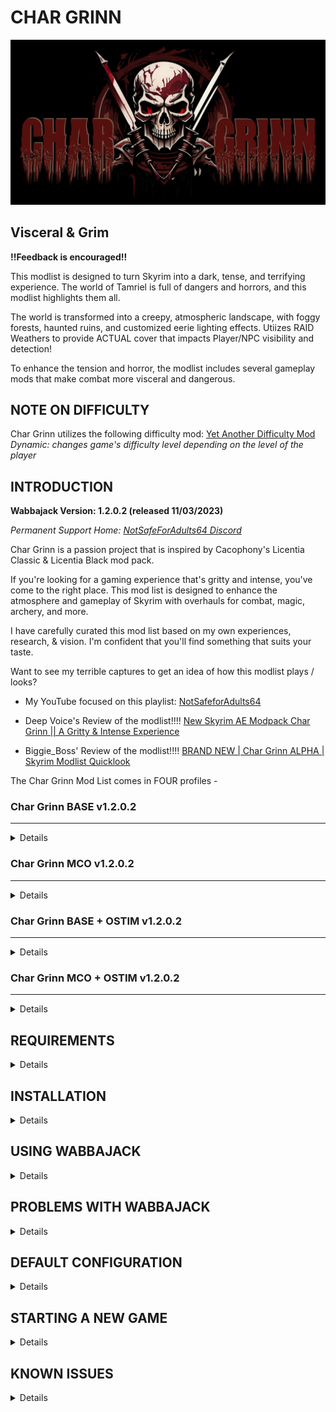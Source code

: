 # CHAR GRINN

![Char Grinn Title Image](https://github.com/notsafeadults64/CharGrinn_Modlist/blob/main/CharGrinn_Logo1.png)

## Visceral & Grim

**!!Feedback is encouraged!!**  

This modlist is designed to turn Skyrim into a dark, tense, and terrifying experience. The world of Tamriel is full of dangers and horrors, and this modlist highlights them all.  

The world is transformed into a creepy, atmospheric landscape, with foggy forests, haunted ruins, and customized eerie lighting effects.  Utiizes RAID Weathers to provide ACTUAL cover that impacts Player/NPC visibility and detection!  

To enhance the tension and horror, the modlist includes several gameplay mods that make combat more visceral and dangerous.  

## NOTE ON DIFFICULTY
Char Grinn utilizes the following difficulty mod: [Yet Another Difficulty Mod](https://www.nexusmods.com/skyrimspecialedition/mods/80224?tab=description)  
_Dynamic: changes game's difficulty level depending on the level of the player_  

## INTRODUCTION

**Wabbajack Version: 1.2.0.2 (released 11/03/2023)**  

*Permanent Support Home:  [NotSafeForAdults64 Discord](https://discord.gg/XBQSxJeDAc)*  

Char Grinn is a passion project that is inspired by Cacophony's Licentia Classic & Licentia Black mod pack.

If you're looking for a gaming experience that's gritty and intense, you've come to the right place. This mod list is designed to enhance the atmosphere and gameplay of Skyrim with overhauls for combat, magic, archery, and more.

I have carefully curated this mod list based on my own experiences, research, & vision.  I'm confident that you'll find something that suits your taste.

Want to see my terrible captures to get an idea of how this modlist plays / looks?

- My YouTube focused on this playlist:
[NotSafeforAdults64](https://www.youtube.com/@notsafeforadults64)

- Deep Voice's Review of the modlist!!!!
[New Skyrim AE Modpack Char Grinn || A Gritty & Intense Experience](https://www.youtube.com/watch?v=PCawMwnISFA&t=752s)

- Biggie_Boss' Review of the modlist!!!!
[BRAND NEW | Char Grinn ALPHA | Skyrim Modlist Quicklook](https://www.youtube.com/watch?v=8ZwR236tq3c)

The Char Grinn Mod List comes in FOUR profiles -

### Char Grinn BASE v1.2.0.2
---  
<details>

- Current ESM + ESP total: 236

- Combat Style:  God of War / Horizon Zero Dawn (Fast and Frantic)

- Animations:  800+ (includes combat & misc animations)

This profile is for mature audiences and contains nudity and violence. It's not for the faint of heart, but if you're looking for a gaming experience that's raw and unfiltered, this is the profile for you.

</details>

### Char Grinn MCO v1.2.0.2  
---  
<details>

- Current ESM + ESP total: 237

- Combat Style:  Elden Ring / Dark Souls (Slow and Methodical)

- Animations:  1300+ (includes combat & misc animations)

Identical to the Base profile except that it utilizes the MCO (Modern Combat Overhaul) system and animations.

</details>

### Char Grinn BASE + OSTIM v1.2.0.2
---  
<details>

- Current ESM + ESP total: 238

- Animations:  13k+ (includes combat, misc, & adult animations)
	
If you're 18+ and looking for something even more intense, this Char Grinn NSFW profile is for you. It contains nudity, sexual content, and violence.  Please use discretion when choosing to use this profile.

</details>

### Char Grinn MCO + OSTIM v1.2.0.2  
---  
<details>

- Current ESM + ESP total: 239

- Animations:  13k+ (includes combat, misc, & adult animations)
	
If you're 18+ and want MCO combat, this Char Grinn NSFW profile is for you. It contains nudity, sexual content, and violence.  Please use discretion when choosing to use this profile.

</details>

## REQUIREMENTS
<details>

- [Skyrim Anniversary Edition](https://store.steampowered.com/sub/626153/)
- [Skyrim Special Edition Creation Kit](https://store.steampowered.com/app/1946180/Skyrim_Special_Edition_Creation_Kit/)
- [Nexus Premium Account](https://forums.nexusmods.com/index.php?/store/category/1-premium-membership/)
- [LoversLab Account](https://www.loverslab.com/)

</details>

##  INSTALLATION
<details>  

###  Installing Microsoft Visual C++ Redistributable Package 

The _Microsoft Visual C++_ redistributable package is required for _Mod Organizer 2_ and you can download it from _Microsoft._ Download the x64 version under "Visual Studio 2015, 2017 and 2019" [here](https://aka.ms/vs/16/release/vc_redist.x64.exe).

###  Update Steam

**Change Steam's Update Behavior**

To ensure that _Steam_ does not automatically update _Skyrim_ for you and lock you out of playing your _Wabbajack_ modlist(s), open the Properties window of _Skyrim AE_ in _Steam_, navigate to the Updates tab and change Automatic updates to _Only update this game when I launch it_. You should also disable the _Steam Cloud_. It is incompatible with the profile-specific saves of a _Wabbajack_ modlist.

**Set the Game language to English**

_Wabbajack_ will check your game files and make sure that your installed version is the same as my installed version. This also means that any other language than English will fail the installation. You can change the game's language in the Properties window as mentioned above. It may be required to verify your files afterward.

**Install Skyrim** 

The _Anniversary Edition_ upgrade is required. No exceptions will be made. If you do not have the game installed, do so and launch the vanilla game to download all _Creation Club_ content available with the upgrade. If for some reason you have problems with your _Steam_ installation, you may need to verify the local content as described in _Steam's_ documentation.

If you didn't see / do the step in the image below when you first launch Skyrim AE, then you either don't have the AE DLC or you missed this step.  Verify your Steam files for Skyrim AE which _should_ correct this for you. 

[Skyrim Anniversary Edition Download prompt](https://preview.redd.it/nt92sg8mdxy71.png?width=3840&format=png&auto=webp&v=enabled&s=4ab3b1b975064119797409185cedd9dfc5c5e5e7)

_Source: [Reddit Post](https://www.reddit.com/r/skyrim/comments/qrgion/screenshots_on_xbox_series_x/)_

**Do Not Use Any Part of This List in a Protected Folder**

This includes `Program Files,` `Program Files (x86)`, `Downloads`, `Documents`, the `Desktop` or any other folders that _Windows_ considers "Protected" (essential to the operating system). If the _Wabbajack_ folder, the _Skyrim Special Edition_ folder, the _Steam_ folder, the modlist folder or the downloads folder are in any of these directories, the modlist will not function properly. Relocate offending folders to a non-Protected location such as the root directory of one of your drives. (D:\ for example.)

**Do Not Use Any Protected Folders inside of OneDrive**

You will experience unusual behavior if your `My Games` folder (usually in the `Documents` folder) is part of a _OneDrive_ Cloud Folder. You will need to relocate it or disable _OneDrive._ There are no exceptions.

**Make Exceptions for Anti-Malware Programs**

Exclude antivirus and anti-malware programs from monitoring three directories: those containing the _Wabbajack_ app, the _Skyrim Special Edition_ game folder, and the directory in which you wish to install the modlist. _Wabbajack_ and _Mod Organizer 2_ both use low-level file system virtualization which most anti-malware programs falsely detect as malicious. 

Particularly intrusive malware solutions such as _Bitdefender_ and _Webroot_ don't propery respect exclusions and cannot be completely disabled -- they must be fully uninstalled. Please consider avoiding third-party anti-malware solutions and relying on _Windows Defender,_ which is more compatible with the applications used to install and play _Wabbajack_ modlists. 

**Set Pagefile to 40GB Or Above**

This can be accomplished in the System Settings for Windows. It is recommended to set the minimum and maximum pagefile size to `40,960` all on one solid state drive as mentioned above. MOre than one pagefile is not needed so long as it is large enough and located on a fast enough drive.

**Ensure Enough Free Storage Space**

As of this writing (03/15/2023) approximately **20GB** is required for the `Steam` folder, **125GB** for the downloads folder, and **250GB** for the modlist folder. These do not all need to be on the same drive. Approximately **30GB** of free space is required on your `Windows` drive and **30GB** additional free space on your `Wabbajack` drive to leave room for temporary files, patches, and caches. Finally, never reduce the free space on any drive below **15%** (the bar in _File Manager_ will turn red) or you will suffer severe performance problems.
</details>
 
##  USING WABBAJACK
<details>

The download and installation process can take a very long time depending on your system specs. 

It is advised to have ALL relevant folders (for `Wabbajack.exe`, `Steam`, the modlist folder, and the downloads folder) on a solid state drive. Do not place any of these folders on a hard disk drive, flash drive, or external drive of any kind. After the list is installed, you can relocate **only** the downloads folder to such a drive (or delete it, but that may make updating difficult).
</details>


##  PROBLEMS WITH WABBAJACK
<details>

There are a lot of different scenarios where _Wabbajack_ will produce an error. Re-run _Wabbajack_ before seeking assistance. _Wabbajack_ will only download and reinstall the bare minimum necessary to get the modlist working. 

**DO NOT CONTACT MOD AUTHORS DIRECTLY.**

I, NotSafeForAdults64 (aka deathonstilts), fully accept any responsibility for difficulties with this list and any conflicts I introduce, so please do not question mod authors on the _Nexus_, _Lover's Lab_, _Vector Plexus_ or any other site about bugs that may result from this lists' use. Direct your questions to me, not the innocent mod authors who should never be expected to support a modlist setup.

**Various files beginning with "cc" and ending with "esl" or "esm" failed to download.**

You did not purchase the $20 upgrade to Skyrim. This is not negotiable. Purchase it, verify it, delete it and re-download it if necessary, and try again.  

Again, if you don't / didn't see the below you don't have the AE version installed.

[Skyrim Anniversary Edition Download prompt](https://preview.redd.it/nt92sg8mdxy71.png?width=3840&format=png&auto=webp&v=enabled&s=4ab3b1b975064119797409185cedd9dfc5c5e5e7)

_Source: [Reddit Post](https://www.reddit.com/r/skyrim/comments/qrgion/screenshots_on_xbox_series_x/)_

**Could not download x:**

Some Internet providers have difficulty accessing the servers which host the files comprising the list. Try using a VPN (Virtual Private Network) with a terminus set to the United States. Free options include _ProtonVPN_ and _Cloudflare WARP._ If a download gets interrupted, you may need to delete all corrupt local copies before trying again.

**Wabbajack could not find my game folder:**

Char Grinn will not work with a GOG or pirated version of the game. If you own the game on _Steam,_ go back to the Installation step. If this still doesn't work, ensure that you are not running Wabbajack as an Administrator. **DO NOT ASK FOR HELP WITH PIRATED GAMES.**

**MEGA download cap exceeded.**

This shouldn't happen unless you download the list multiple times or download multiple _Wabbajack_ lists. I can't support circumventing MEGA's bandwith restrictions so either sign up for an account or wait for the timeout to expire.

</details>

##  DEFAULT CONFIGURATION
<details>

- QUALITY SETTINGS: Custom Medium (BethINI)
- RESOLUTION: 1920 x 1080 (BethINI)
- CONTROLS: Keyboard & Mouse
- ENB PROFILE: Char Grinn NO HOPE

_Note – KB & Mouse / GamePad++ layouts are under #cg-support PINS._

[Skyrim Priority Setup](https://www.youtube.com/watch?v=FKR0zaiIUGU)
I DO recommend everyone do this if comfortable as it DOES make a difference! The required
mod is already in the list, you just have to do the calculator and mod file update parts.
If you don't want to, no worries, just disable the mod entirely.




</details>


##  STARTING A NEW GAME
<details>

[VIDEO GUIDE](https://youtu.be/p3EYn9s3vEc)

The steps within the guide are REQUIRED if playing the modlist in its' current iteration.  Failure to execute *MAY* impact your game further down the line making it CTD with no resolution to fix!!  It may seem like a lot to do, but it's actually a fairly quick process.

**BASE & MCO PROFILES**

1. Load into new game
2. Sit at the Helgen scene until ALL messages finish
3. Go into Skyrim Unbound MCM menu, configure your preferred start settings (armor, weapons, etc.), close menu
4. Press Enter and choose Humble Beginnings (you will be nude in Racemenu!).  
   _Note - Char Grinn option is for a Barbarian build and will undo any settings you made._
5. Next screen, create your character
6. Choose "Stay Here" when finished
7. Run MCM Recorder (1st recording)
8. Save when finished
9. Hit enter, go back into Racemenu (there is a bug where your face will reset if you don't do this), and then just exit it again
10. Open Magic Menu and go to Powers
11. Select "Class Selection"
12. Use Class Selection power, choose your class
13. Open Inventory Menu, go to Scrolls
14. Select your preferred "Humble Beginnings" background
15. Cast as magic to apply
16. Dump all unused "Humble Beginning" scrolls in the empty chest in the Skyrim Unbound room
17. Hit enter and select Continue
18. Play

**OSTIM PROFILES**

1. Load into new game
2. Sit at the Helgen scene until ALL messages finish
3. Go into Skyrim Unbound MCM menu, configure your preferred start settings (armor, weapons, etc.), close menu
4. Press Enter and choose Humble Beginnings (you will be nude in Racemenu!).  
   _Note - Char Grinn option is for a Barbarian build and will undo any settings you made._
5. Next screen, create your character
6. Choose "Stay Here" when finished
7. Run MCM Recorder (1st recording)
8. Save when finished
9. Hit enter, go back into Racemenu (there is a bug where your face will reset if you don't do this), and then just exit it again
10. Open Magic Menu and go to Powers
11. Select "Class Selection"
12. Use Class Selection power, choose your class
13. Open Inventory Menu, go to Scrolls
14. Select your preferred "Humble Beginnings" background
15. Cast as magic to apply
16. Dump all unused "Humble Beginning" scrolls in the empty chest in the Skyrim Unbound room
17. Hit enter and select Continue
18. Play
 
</details>

##  KNOWN ISSUES
<details>  

*Bugs, glitches, and other undesirables may occur during your playthrough of this modlist.  Some are just expected due to the age of the game engine and the amount of mods piled on top.  I will help where I can and will enlist the assistance of others in the community to help resolve what is possible.*  

---  

##### VALHALLA COMBAT
Temporary Invincibility Bug
Valhalla Combat has its own execution triggers that are known to break. During combat you
may trigger an execution combat but the enemy will still be alive and unable to be hit for several
seconds. This is a known issue with the mod that I have yet to figure out a fix. Even having
Workaround? - None at this time
	
</details>
	
 
